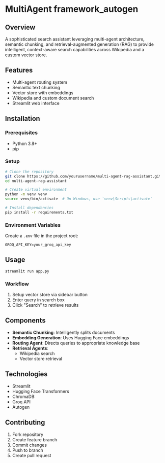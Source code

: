 # MultiAgent framework_autogen


## Overview
A sophisticated search assistant leveraging multi-agent architecture, semantic chunking, and retrieval-augmented generation (RAG) to provide intelligent, context-aware search capabilities across Wikipedia and a custom vector store.

## Features
- Multi-agent routing system
- Semantic text chunking
- Vector store with embeddings
- Wikipedia and custom document search
- Streamlit web interface

## Installation

### Prerequisites
- Python 3.8+
- pip

### Setup
```bash
# Clone the repository
git clone https://github.com/yourusername/multi-agent-rag-assistant.git
cd multi-agent-rag-assistant

# Create virtual environment
python -m venv venv
source venv/bin/activate  # On Windows, use `venv\Scripts\activate`

# Install dependencies
pip install -r requirements.txt
```

### Environment Variables
Create a `.env` file in the project root:
```
GROQ_API_KEY=your_groq_api_key
```

## Usage
```bash
streamlit run app.py
```

### Workflow
1. Setup vector store via sidebar button
2. Enter query in search box
3. Click "Search" to retrieve results

## Components
- **Semantic Chunking**: Intelligently splits documents
- **Embedding Generation**: Uses Hugging Face embeddings
- **Routing Agent**: Directs queries to appropriate knowledge base
- **Retrieval Agents**: 
  - Wikipedia search
  - Vector store retrieval

## Technologies
- Streamlit
- Hugging Face Transformers
- ChromaDB
- Groq API
- Autogen

## Contributing
1. Fork repository
2. Create feature branch
3. Commit changes
4. Push to branch
5. Create pull request

